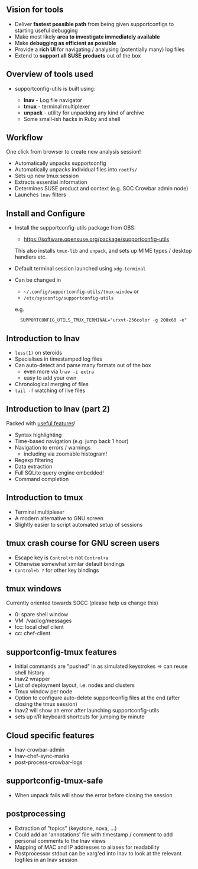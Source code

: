 ## Vision for tools

* Deliver **fastest possible path** from being given
  supportconfigs to starting useful debugging
* Make most likely **area to investigate immediately available**
* Make **debugging as efficient as possible**
* Provide a **rich UI** for navigating / analysing
  (potentially many) log files
* Extend to **support all SUSE products** out of the box

## Overview of tools used

* supportconfig-utils is built using:

    * **lnav** - Log file navigator
    * **tmux** - terminal multiplexer
    * **unpack** - utility for unpacking any kind of archive
    * Some small-ish hacks in Ruby and shell

## Workflow

One click from browser to create new analysis session!

* Automatically unpacks supportconfig
* Automatically unpacks individual files into `rootfs/`
* Sets up new tmux session
* Extracts essential information
* Determines SUSE product and context (e.g. SOC Crowbar admin node)
* Launches `lnav` filters

## Install and Configure

* Install the supportconfig-utils package from OBS:

    * https://software.opensuse.org/package/supportconfig-utils

  This also installs `tmux-lib` and `unpack`, and sets up
  MIME types / desktop handlers etc.

* Default terminal session launched using `xdg-terminal`

* Can be changed in
    * `~/.config/supportconfig-utils/tmux-window` or
    * `/etc/sysconfig/supportconfig-utils`

  e.g.

        SUPPORTCONFIG_UTILS_TMUX_TERMINAL="urxvt-256color -g 200x60 -e"

## Introduction to lnav

* `less(1)` on steroids
* Specialises in timestamped log files
* Can auto-detect and parse many formats out of the box
    * even more via `lnav -i extra`
    * easy to add your own
* Chronological merging of files
* `tail -f` watching of live files

## Introduction to lnav (part 2)

Packed with [useful features](http://lnav.org/features)!

* Syntax highlighting
* Time-based navigation (e.g. jump back 1 hour)
* Navigation to errors / warnings
    * including via zoomable histogram!
* Regexp filtering
* Data extraction
* Full SQLite query engine embedded!
* Command completion

## Introduction to tmux

* Terminal multiplexer
* A modern alternative to GNU screen
* Slightly easier to script automated setup of sessions

## tmux crash course for GNU screen users

* Escape key is `Control+b` not `Control+a`
* Otherwise somewhat similar default bindings
* `Control+b ?` for other key bindings

## tmux windows

Currently oriented towards SOCC (please help us change this)

* 0: spare shell window
* VM: /var/log/messages
* lcc: local chef client
* cc: chef-client

## supportconfig-tmux features

* Initial commands are "pushed" in as simulated keystrokes => can reuse shell history
* lnav2 wrapper
* List of deployment layout, i.e. nodes and clusters
* Tmux window per node
* Option to configure auto-delete supportconfig files at the end (after closing the tmux session)
* lnav2 will show an error after launching supportconfig-utils
* sets up r/R keyboard shortcuts for jumping by minute

## Cloud specific features

* lnav-crowbar-admin
* lnav-chef-sync-marks
* post-process-crowbar-logs

## supportconfig-tmux-safe

* When unpack fails will show the error before closing the session

## postprocessing

* Extraction of "topics" (keystone, nova, ...)
* Could add an 'annotations' file with timestamp / comment to add personal comments to the lnav views
* Mapping of MAC and IP addresses to aliases for readability
* Postprocessor stdout can be xarg'ed into lnav to look at the relevant logfiles in an lnav session

